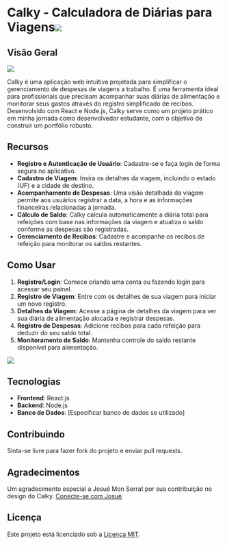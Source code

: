 
# Calky - Calculadora de Diárias para Viagens![](https://calky.app/)

## Visão Geral

![](./src/assets/Arte01.png)

Calky é uma aplicação web intuitiva projetada para simplificar o gerenciamento de despesas de viagens a trabalho. É uma ferramenta ideal para profissionais que precisam acompanhar suas diárias de alimentação e monitorar seus gastos através do registro simplificado de recibos. Desenvolvido com React e Node.js, Calky serve como um projeto prático em minha jornada como desenvolvedor estudante, com o objetivo de construir um portfólio robusto.

## Recursos

- **Registro e Autenticação de Usuário**: Cadastre-se e faça login de forma segura no aplicativo.
- **Cadastro de Viagem**: Insira os detalhes da viagem, incluindo o estado (UF) e a cidade de destino.
- **Acompanhamento de Despesas**: Uma visão detalhada da viagem permite aos usuários registrar a data, a hora e as informações financeiras relacionadas à jornada.
- **Cálculo de Saldo**: Calky calcula automaticamente a diária total para refeições com base nas informações da viagem e atualiza o saldo conforme as despesas são registradas.
- **Gerenciamento de Recibos**: Cadastre e acompanhe os recibos de refeição para monitorar os saldos restantes.

## Como Usar

1. **Registro/Login**: Comece criando uma conta ou fazendo login para acessar seu painel.
2. **Registro de Viagem**: Entre com os detalhes de sua viagem para iniciar um novo registro.
3. **Detalhes da Viagem**: Acesse a página de detalhes da viagem para ver sua diária de alimentação alocada e registrar despesas.
4. **Registro de Despesas**: Adicione recibos para cada refeição para deduzir do seu saldo total.
5. **Monitoramento de Saldo**: Mantenha controle do saldo restante disponível para alimentação.


![](./src/assets/Arte02.png)

## Tecnologias

- **Frontend**: React.js
- **Backend**: Node.js
- **Banco de Dados**: [Especificar banco de dados se utilizado]

## Contribuindo

Sinta-se livre para fazer fork do projeto e enviar pull requests.

## Agradecimentos

Um agradecimento especial a Josué Mon Serrat por sua contribuição no design do Calky. [Conecte-se com Josué](https://www.behance.net/jhosuemonsfc78).

## Licença

Este projeto está licenciado sob a [Licença MIT](link-para-licença).


